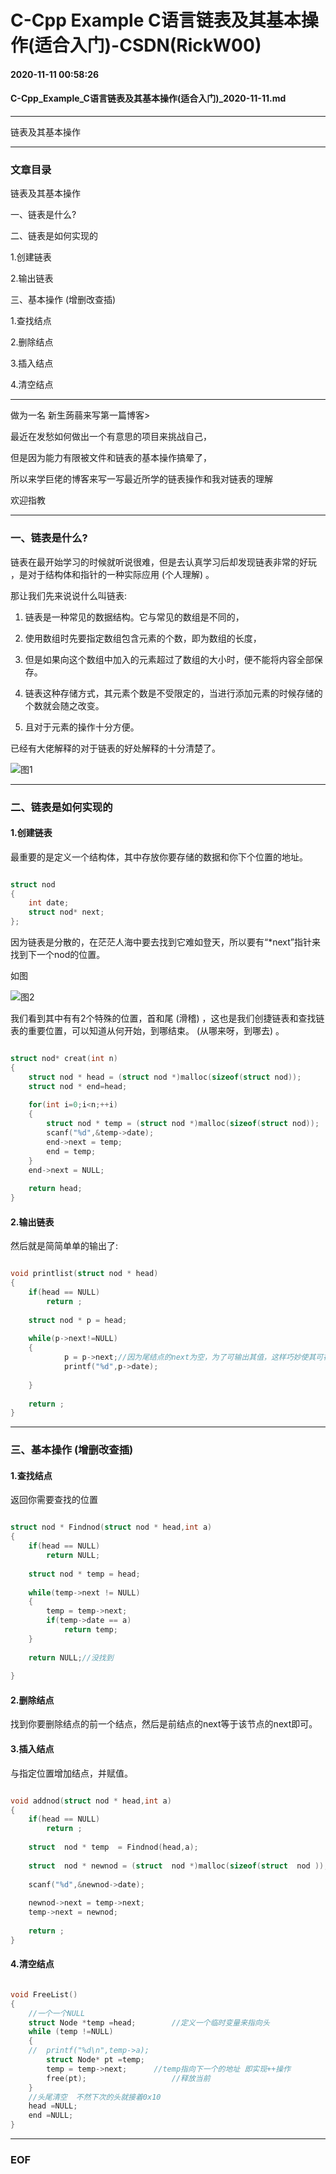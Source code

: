 # C-Cpp Example C语言链表及其基本操作(适合入门)-CSDN(RickW00)

#### 2020-11-11 00:58:26

#### C-Cpp_Example_C语言链表及其基本操作(适合入门)_2020-11-11.md

----------------------------------------------------------------------------------------------------

链表及其基本操作

----------------------------------------------------------------------------------------------------

### 文章目录

链表及其基本操作

一、链表是什么?

二、链表是如何实现的

1.创建链表

2.输出链表

三、基本操作 (增删改查插) 

1.查找结点

2.删除结点

3.插入结点

4.清空结点

----------------------------------------------------------------------------------------------------

做为一名 新生蒟蒻来写第一篇博客>

最近在发愁如何做出一个有意思的项目来挑战自己，

但是因为能力有限被文件和链表的基本操作搞晕了，

所以来学巨佬的博客来写一写最近所学的链表操作和我对链表的理解

欢迎指教

----------------------------------------------------------------------------------------------------

### 一、链表是什么?

链表在最开始学习的时候就听说很难，但是去认真学习后却发现链表非常的好玩 ，是对于结构体和指针的一种实际应用 (个人理解) 。

那让我们先来说说什么叫链表: 

1. 链表是一种常见的数据结构。它与常见的数组是不同的，

2. 使用数组时先要指定数组包含元素的个数，即为数组的长度，

3. 但是如果向这个数组中加入的元素超过了数组的大小时，便不能将内容全部保存。

4. 链表这种存储方式，其元素个数是不受限定的，当进行添加元素的时候存储的个数就会随之改变。

5. 且对于元素的操作十分方便。

已经有大佬解释的对于链表的好处解释的十分清楚了。

![图1](./C语言链表及其基本操作_适合入门_图1.png)

----------------------------------------------------------------------------------------------------

### 二、链表是如何实现的

#### 1.创建链表

最重要的是定义一个结构体，其中存放你要存储的数据和你下个位置的地址。

```c

struct nod
{
    int date;
    struct nod* next;
};

```

因为链表是分散的，在茫茫人海中要去找到它难如登天，所以要有“*next”指针来找到下一个nod的位置。

如图

![图2](./C语言链表及其基本操作_适合入门_图2.png)

我们看到其中有有2个特殊的位置，首和尾 (滑稽) ，这也是我们创捷链表和查找链表的重要位置，可以知道从何开始，到哪结束。 (从哪来呀，到哪去) 。
    
```c

struct nod* creat(int n)
{
    struct nod * head = (struct nod *)malloc(sizeof(struct nod));
    struct nod * end=head;
    
    for(int i=0;i<n;++i)
    {
        struct nod * temp = (struct nod *)malloc(sizeof(struct nod));
        scanf("%d",&temp->date);
        end->next = temp;
        end = temp;
    }
    end->next = NULL;
    
    return head;
}

```

#### 2.输出链表

然后就是简简单单的输出了: 

```c

void printlist(struct nod * head)
{
    if(head == NULL)
        return ;
    
    struct nod * p = head;
        
    while(p->next!=NULL)
    {       
            p = p->next;//因为尾结点的next为空，为了可输出其值，这样巧妙使其可被输出。
            printf("%d",p->date);
    
    }   
    
    return ;
}

```

----------------------------------------------------------------------------------------------------

### 三、基本操作 (增删改查插) 

#### 1.查找结点

返回你需要查找的位置

```c

struct nod * Findnod(struct nod * head,int a)
{
    if(head == NULL)
        return NULL;
        
    struct nod * temp = head;   
        
    while(temp->next != NULL)
    {
        temp = temp->next;
        if(temp->date == a)
            return temp;
    } 
    
    return NULL;//没找到 
    
}

```

#### 2.删除结点

找到你要删除结点的前一个结点，然后是前结点的next等于该节点的next即可。

#### 3.插入结点

与指定位置增加结点，并赋值。

```c

void addnod(struct nod * head,int a)
{
    if(head == NULL)
        return ;
        
    struct  nod * temp  = Findnod(head,a);
    
    struct  nod * newnod = (struct  nod *)malloc(sizeof(struct  nod ));
    
    scanf("%d",&newnod->date);
    
    newnod->next = temp->next;
    temp->next = newnod;
    
    return ;
} 

```

#### 4.清空结点

```c

void FreeList()
{
    //一个一个NULL
    struct Node *temp =head;        //定义一个临时变量来指向头
    while (temp !=NULL)
    {
    //  printf("%d\n",temp->a);
        struct Node* pt =temp;
        temp = temp->next;      //temp指向下一个的地址 即实现++操作
        free(pt);                   //释放当前
    }
    //头尾清空  不然下次的头就接着0x10
    head =NULL;
    end =NULL;
}

```

----------------------------------------------------------------------------------------------------
### EOF
